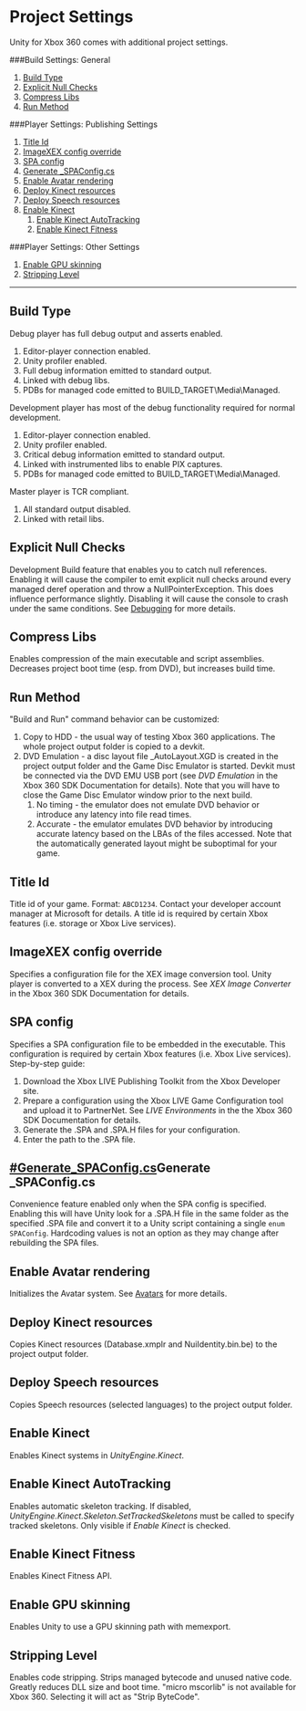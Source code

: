 Project Settings
================


Unity for Xbox 360 comes with additional project settings.

###Build Settings: General
1. [Build Type](#BuildType)
1. [Explicit Null Checks](#ExplicitNullChecks)
1. [Compress Libs](#CompressLibs)
1. [Run Method](#RunMethod)

###Player Settings: Publishing Settings
1. [Title Id](#TitleId)
1. [ImageXEX config override](#ImageXEXConfigOverride)
1. [SPA config](#SPAConfig)
1. [Generate _SPAConfig.cs](#Generate_SPAConfig.cs)
1. [Enable Avatar rendering](#EnableAvatarRendering)
1. [Deploy Kinect resources](#DeployKinectResources)
1. [Deploy Speech resources](#DeploySpeechResources)
1. [Enable Kinect](#EnableKinect)
    1. [Enable Kinect AutoTracking](#EnableKinectAutoTracking)
    1. [Enable Kinect Fitness](#EnableKinectFitness)

###Player Settings: Other Settings
1. [Enable GPU skinning](#EnableGPUSkinning)
1. [Stripping Level](#StrippingLevel)

---- 

<a id="BuildType"></a>Build Type
--------------------------------

Debug player has full debug output and asserts enabled.
1. Editor-player connection enabled.
1. Unity profiler enabled.
1. Full debug information emitted to standard output.
1. Linked with debug libs.
1. PDBs for managed code emitted to BUILD_TARGET\Media\Managed.

Development player has most of the debug functionality required for normal development.
1. Editor-player connection enabled.
1. Unity profiler enabled.
1. Critical debug information emitted to standard output.
1. Linked with instrumented libs to enable PIX captures.
1. PDBs for managed code emitted to BUILD_TARGET\Media\Managed.

Master player is TCR compliant.
1. All standard output disabled.
1. Linked with retail libs.

<a id="ExplicitNullChecks"></a>Explicit Null Checks
---------------------------------------------------

Development Build feature that enables you to catch null references.
Enabling it will cause the compiler to emit explicit null checks around every managed deref operation and throw a NullPointerException. This does influence performance slightly.
Disabling it will cause the console to crash under the same conditions. See [Debugging](main.xbox360-debugging.html) for more details.

<a id="CompressLibs"></a>Compress Libs
--------------------------------------

Enables compression of the main executable and script assemblies. Decreases project boot time (esp. from DVD), but increases build time.

<a id="RunMethod"></a>Run Method
--------------------------------

"Build and Run" command behavior can be customized:
1. Copy to HDD - the usual way of testing Xbox 360 applications. The whole project output folder is copied to a devkit.
1. DVD Emulation - a disc layout file _AutoLayout.XGD is created in the project output folder and the Game Disc Emulator is started. Devkit must be connected via the DVD EMU USB port (see _DVD Emulation_ in the Xbox 360 SDK Documentation for details). Note that you will have to close the Game Disc Emulator window prior to the next build.
    1. No timing - the emulator does not emulate DVD behavior or introduce any latency into file read times.
    1. Accurate - the emulator emulates DVD behavior by introducing accurate latency based on the LBAs of the files accessed. Note that the automatically generated layout might be suboptimal for your game.

<a id="TitleId"></a>Title Id
----------------------------

Title id of your game. Format: `ABCD1234`. Contact your developer account manager at Microsoft for details.
A title id is required by certain Xbox features (i.e. storage or Xbox Live services).

<a id="ImageXEXConfigOverride"></a>ImageXEX config override
-----------------------------------------------------------

Specifies a configuration file for the XEX image conversion tool. Unity player is converted to a XEX during the process.
See _XEX Image Converter_ in the Xbox 360 SDK Documentation for details.

<a id="SPAConfig"></a>SPA config
--------------------------------

Specifies a SPA configuration file to be embedded in the executable. This configuration is required by certain Xbox features (i.e. Xbox Live services).
Step-by-step guide:
1. Download the Xbox LIVE Publishing Toolkit from the Xbox Developer site.
1. Prepare a configuration using the Xbox LIVE Game Configuration tool and upload it to PartnerNet. See _LIVE Environments_ in the the Xbox 360 SDK Documentation for details.
1. Generate the .SPA and .SPA.H files for your configuration.
1. Enter the path to the .SPA file.

[#Generate_SPAConfig.cs](#generate_spaconfig.cs.html)Generate _SPAConfig.cs
---------------------------------------------------------------------------

Convenience feature enabled only when the SPA config is specified.
Enabling this will have Unity look for a .SPA.H file in the same folder as the specified .SPA file and convert it to a Unity script containing a single `enum SPAConfig`. Hardcoding values is not an option as they may change after rebuilding the SPA files.

<a id="EnableAvatarRendering"></a>Enable Avatar rendering
---------------------------------------------------------

Initializes the Avatar system. See [Avatars](main.xbox360-avatars.html) for more details.

<a id="DeployKinectResources"></a>Deploy Kinect resources
---------------------------------------------------------

Copies Kinect resources (Database.xmplr and NuiIdentity.bin.be) to the project output folder.

<a id="DeploySpeechResources"></a>Deploy Speech resources
---------------------------------------------------------

Copies Speech resources (selected languages) to the project output folder.

<a id="EnableKinect"></a>Enable Kinect
--------------------------------------

Enables Kinect systems in _UnityEngine.Kinect_.

<a id="EnableKinectAutoTracking"></a>Enable Kinect AutoTracking
---------------------------------------------------------------

Enables automatic skeleton tracking. If disabled, _UnityEngine.Kinect.Skeleton.SetTrackedSkeletons_ must be called to specify tracked skeletons.
Only visible if _Enable Kinect_ is checked.

<a id="EnableKinectFitness"></a>Enable Kinect Fitness
-----------------------------------------------------

Enables Kinect Fitness API.

<a id="EnableGPUSkinning"></a>Enable GPU skinning
-------------------------------------------------

Enables Unity to use a GPU skinning path with memexport.

<a id="StrippingLevel"></a>Stripping Level
------------------------------------------

Enables code stripping. Strips managed bytecode and unused native code. Greatly reduces DLL size and boot time.
"micro mscorlib" is not available for Xbox 360. Selecting it will act as "Strip ByteCode".
